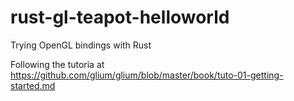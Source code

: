 # rust-gl-teapot-helloworld
Trying OpenGL bindings with Rust

Following the tutoria at https://github.com/glium/glium/blob/master/book/tuto-01-getting-started.md
